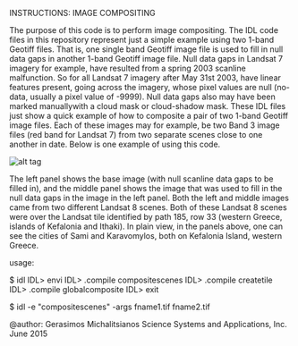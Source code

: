INSTRUCTIONS: IMAGE COMPOSITING 

The purpose of this code is to perform image compositing. The IDL code files in this repository represent just a simple example using two 1-band Geotiff files. That is, one single band Geotiff image file is used to fill in 
null data gaps in another 1-band Geotiff image file. Null data gaps in Landsat 7 imagery for example, have resulted from a 
spring 2003 scanline malfunction. So for all Landsat 7 imagery after May 31st 2003, have linear features present, going 
across the imagery, whose pixel values are null (no-data, usually a pixel value of -9999). Null data gaps also may have 
been marked manuallywith a cloud mask or cloud-shadow mask. These IDL files just show a quick example of how to composite 
a pair of two 1-band Geotiff image files. Each of these images may for example, be two Band 3 image files (red band for 
Landsat 7) from two separate scenes close to one another in date. Below is one example of using this code. 

![alt tag](https://lh5.googleusercontent.com/-cDLYYNWKTJA/VYRBdtD7uoI/AAAAAAAAACs/yOecG2xKaqw/w1358-h442-no/composited.jpg)

The left panel shows the base image (with null scanline data gaps to be filled in), and the middle panel shows the image that was used to fill in the null data gaps in the image in the left panel. Both the left and middle images came from two different Landsat 8 scenes. Both of these Landsat 8 scenes were over the Landsat tile identified by path 185, row 33 (western Greece, islands of Kefalonia and Ithaki). In plain view, in the panels above, one can see the cities of Sami and Karavomylos, both on Kefalonia Island, western Greece. 

usage: 

$ idl
IDL> envi
IDL> .compile compositescenes
IDL> .compile createtile
IDL> .compile globalcomposite
IDL> exit

$ idl -e "compositescenes" -args fname1.tif fname2.tif 

@author:
Gerasimos Michalitsianos
Science Systems and Applications, Inc. 
June 2015 
